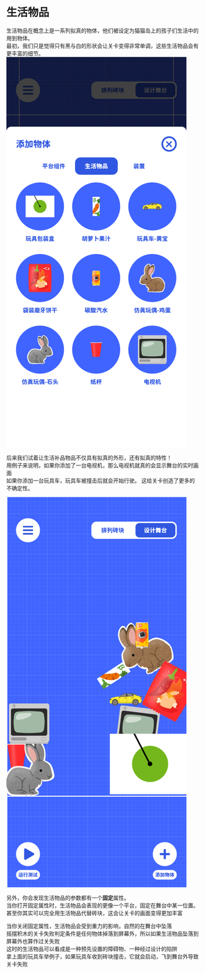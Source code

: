 # 生活物品

生活物品在概念上是一系列拟真的物体，他们被设定为猫猫岛上的孩子们生活中的用到物体。  
最初，我们只是觉得只有黑与白的形状会让关卡变得非常单调，这些生活物品会有更丰富的细节。  
![物体列表](../_screenshots/object_list.png ":size=375")

后来我们试着让生活补品物品不仅具有拟真的外形，还有拟真的特性！  
用例子来说明，如果你添加了一台电视机，那么电视机就真的会显示舞台的实时画面  
如果你添加一台玩具车，玩具车被撞击后就会开始行驶。
这给关卡创造了更多的不确定性。

![完全使用生活物品代替平台的例子](../_screenshots/layout_with_realistic.png ":size=375")

另外，你会发现生活物品的参数都有一个**固定**属性。  
当你打开固定属性时，生活物品会表现的更像一个平台，固定在舞台中某一位置。  
甚至你其实可以完全用生活物品代替砖块，这会让关卡的画面变得更加丰富

当你关闭固定属性，生活物品会受到重力的影响，自然的在舞台中坠落  
摇摆积木的关卡失败判定条件是任何物体掉落到屏幕外，所以如果生活物品坠落到屏幕外也算作过关失败  
这时的生活物品可以看成是一种预先设置的障碍物、一种经过设计的陷阱  
拿上面的玩具车举例子，如果玩具车收到砖块撞击，它就会启动，飞到舞台外导致关卡失败
